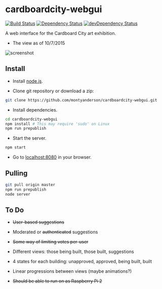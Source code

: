 # cardboardcity-webgui

[![Build Status](https://travis-ci.org/montyanderson/cardboardcity-webgui.svg)](https://travis-ci.org/montyanderson/cardboardcity-webgui)
[![Dependency Status](https://david-dm.org/montyanderson/cardboardcity-webgui.svg)](https://david-dm.org/montyanderson/cardboardcity-webgui)
[![devDependency Status](https://david-dm.org/montyanderson/cardboardcity-webgui/dev-status.svg)](https://david-dm.org/montyanderson/cardboardcity-webgui#info=devDependencies)

A web interface for the Cardboard City art exhibition.

* The view as of 10/7/2015

![screenshot](https://i.imgur.com/3TVvlGM.png)

## Install

* Install [node.js](https://nodejs.org/).

* Clone git repository or download a zip:

``` bash
git clone https://github.com/montyanderson/cardboardcity-webgui.git
```

* Install dependencies.

``` bash
cd cardboardcity-webgui
npm install # This may require 'sudo' on Linux
npm run prepublish
```

* Start the server.

``` bash
npm start
```

* Go to [localhost:8080](http://localhost:8080) in your browser.

## Pulling

``` bash
git pull origin master
npm run prepublish
node server
```

## To Do

* ~~User-based suggestions~~

* Moderated or ~~authenticated~~ suggestions

* ~~Some way of limiting votes per-user~~

* Different views: those being built, those built, suggestions

* 4 states for each building: unapproved, approved, being built, built

* Linear progressions between views (maybe animations?)

* ~~Should be able to run on as Raspberry Pi 2~~
